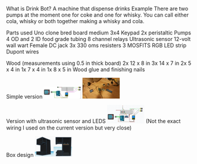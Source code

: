 What is Drink Bot?
A machine that dispense drinks
Example
There are two pumps at the moment one for coke and one for whisky. You can call either cola, whisky or both together making a whisky and cola.

Parts used
Uno clone
bred board medium
3x4 Keypad
2x peristaltic Pumps
4 OD and 2 ID food grade tubing
8 channel relays
Ultrasonic sensor
12-volt wall wart
Female DC jack
3x 330 oms resisters
3 MOSFITS
RGB LED strip
Dupont wires

Wood (measurements using 0.5 in thick board)
2x 12 x 8 in
3x 14 x 7 in
2x 5 x 4 in
1x 7 x 4 in
1x 8 x 5 in
Wood glue and finishing nails

Simple version
<img src="images/simpleSkatch.jpg" alt="simple sketch" title="Optional title" width="100">
<img src="images/buildPic.jpg" alt="build picture" title="Optional title" width="100">

Version with ultrasonic sensor and LEDS
<img src="images/DrinkBotsketch.png" alt="drink bot sketch" title="Optional title" width="100">
(Not the exact wiring I used on the current version but very close)

Box design
<img src="/images\boxDesign.JPG" alt="box design " title="Optional title" width="100">

